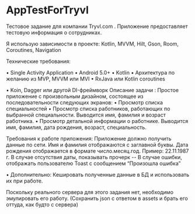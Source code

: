 # AppTestForTryvl
Тестовое задание для компании Tryvl.com . Приложение предоставляет тестовую информация о сотрудниках.



Я использую зависимости в проекте: Kotlin, MVVM, Hilt, Gson, Room, Coroutines, Navigation



Технические требования:

• Single Activity Application
• Android 5.0+
• Kotlin
• Архитектура по желанию из MVP, MVVM или MVI
• RxJava или Kotlin coroutines

• Koin, Dagger или другой DI-фреймворк Описание задачи : Простое приложение с произвольным дизайном, состоящее из последовательности следующих экранов:
• Просмотр списка специальностей
• Просмотр списка работников, работающих по выбранной специальности. Выводится имя, фамилия и возраст работника.
• Просмотр детальной информации о работнике. Выводится имя, фамилия, дата рождения, возраст, специальность.



Требования к работе приложения: Приложение должно получить данные по сети. Имя и фамилия отображаются с заглавной буквы. Дата рождения отображается в формате число.месяц.год. Пример: 22.11.1987 г. В случае отсутствия даты, показывать прочерк -- В случае ошибки, отображать пользователю Toast с сообщением “Произошла ошибка”

• Дополнительно: Кешировать полученные данные в БД и использовать их при работе.



Поскольку реального сервера для этого задания нет, необходимо эмулировать его работу. (Сохранить json с ответом в assets и брать его оттуда, как будто с сервера)
